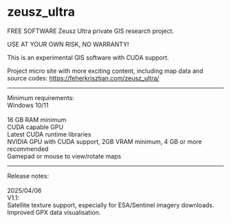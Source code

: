 # zeusz_ultra
FREE SOFTWARE
Zeusz Ultra private GIS research project.

USE AT YOUR OWN RISK, NO WARRANTY!

This is an experimental GIS software with CUDA support.

Project micro site with more exciting content, including map data and source codes: https://feherkrisztian.com/zeusz_ultra/
 
--------------------------------

Minimum requirements:
<br>
Windows 10/11<br>
<br>
16 GB RAM minimum<br>
CUDA capable GPU<br>
Latest CUDA runtime libraries<br>
NVIDIA GPU with CUDA support, 2GB VRAM minimum, 4 GB or more recommended<br>
Gamepad or mouse to view/rotate maps<br>

-----------------------------
Release notes:<BR>
<BR>
2025/04/06<BR>
V1.1:<BR>
Satellite texture support, especially for ESA/Sentinel imagery downloads.<BR>
Improved GPX data visualisation.<BR>
<BR>
